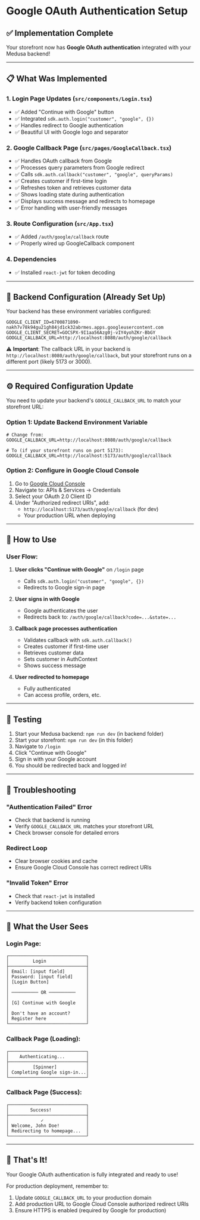 # Google OAuth Authentication Setup

## ✅ Implementation Complete

Your storefront now has **Google OAuth authentication** integrated with your Medusa backend!

---

## 📋 What Was Implemented

### 1. **Login Page Updates** (`src/components/Login.tsx`)
- ✅ Added "Continue with Google" button
- ✅ Integrated `sdk.auth.login("customer", "google", {})` 
- ✅ Handles redirect to Google authentication
- ✅ Beautiful UI with Google logo and separator

### 2. **Google Callback Page** (`src/pages/GoogleCallback.tsx`)
- ✅ Handles OAuth callback from Google
- ✅ Processes query parameters from Google redirect
- ✅ Calls `sdk.auth.callback("customer", "google", queryParams)`
- ✅ Creates customer if first-time login
- ✅ Refreshes token and retrieves customer data
- ✅ Shows loading state during authentication
- ✅ Displays success message and redirects to homepage
- ✅ Error handling with user-friendly messages

### 3. **Route Configuration** (`src/App.tsx`)
- ✅ Added `/auth/google/callback` route
- ✅ Properly wired up GoogleCallback component

### 4. **Dependencies**
- ✅ Installed `react-jwt` for token decoding

---

## 🔧 Backend Configuration (Already Set Up)

Your backend has these environment variables configured:

```env
GOOGLE_CLIENT_ID=6700871890-nakh7v78k94gu21gh84jd1ck32abrmes.apps.googleusercontent.com
GOOGLE_CLIENT_SECRET=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
GOOGLE_CALLBACK_URL=http://localhost:8080/auth/google/callback
```

⚠️ **Important**: The callback URL in your backend is `http://localhost:8080/auth/google/callback`, but your storefront runs on a different port (likely 5173 or 3000). 

---

## ⚙️ Required Configuration Update

You need to update your backend's `GOOGLE_CALLBACK_URL` to match your storefront URL:

### Option 1: Update Backend Environment Variable
```env
# Change from:
GOOGLE_CALLBACK_URL=http://localhost:8080/auth/google/callback

# To (if your storefront runs on port 5173):
GOOGLE_CALLBACK_URL=http://localhost:5173/auth/google/callback
```

### Option 2: Configure in Google Cloud Console
1. Go to [Google Cloud Console](https://console.cloud.google.com/)
2. Navigate to: APIs & Services → Credentials
3. Select your OAuth 2.0 Client ID
4. Under "Authorized redirect URIs", add:
   - `http://localhost:5173/auth/google/callback` (for dev)
   - Your production URL when deploying

---

## 🚀 How to Use

### User Flow:

1. **User clicks "Continue with Google"** on `/login` page
   - Calls `sdk.auth.login("customer", "google", {})`
   - Redirects to Google sign-in page

2. **User signs in with Google**
   - Google authenticates the user
   - Redirects back to: `/auth/google/callback?code=...&state=...`

3. **Callback page processes authentication**
   - Validates callback with `sdk.auth.callback()`
   - Creates customer if first-time user
   - Retrieves customer data
   - Sets customer in AuthContext
   - Shows success message

4. **User redirected to homepage**
   - Fully authenticated
   - Can access profile, orders, etc.

---

## 🧪 Testing

1. Start your Medusa backend: `npm run dev` (in backend folder)
2. Start your storefront: `npm run dev` (in this folder)
3. Navigate to `/login`
4. Click "Continue with Google"
5. Sign in with your Google account
6. You should be redirected back and logged in!

---

## 🐛 Troubleshooting

### "Authentication Failed" Error
- Check that backend is running
- Verify `GOOGLE_CALLBACK_URL` matches your storefront URL
- Check browser console for detailed errors

### Redirect Loop
- Clear browser cookies and cache
- Ensure Google Cloud Console has correct redirect URIs

### "Invalid Token" Error
- Check that `react-jwt` is installed
- Verify backend token configuration

---

## 📱 What the User Sees

### Login Page:
```
┌─────────────────────────────┐
│         Login               │
├─────────────────────────────┤
│ Email: [input field]        │
│ Password: [input field]     │
│ [Login Button]              │
│                             │
│ ────────── OR ──────────    │
│                             │
│ [G] Continue with Google    │
│                             │
│ Don't have an account?      │
│ Register here               │
└─────────────────────────────┘
```

### Callback Page (Loading):
```
┌─────────────────────────────┐
│    Authenticating...        │
├─────────────────────────────┤
│         [Spinner]           │
│ Completing Google sign-in...│
└─────────────────────────────┘
```

### Callback Page (Success):
```
┌─────────────────────────────┐
│        Success!             │
├─────────────────────────────┤
│            ✓                │
│ Welcome, John Doe!          │
│ Redirecting to homepage...  │
└─────────────────────────────┘
```

---

## 🎉 That's It!

Your Google OAuth authentication is fully integrated and ready to use!

For production deployment, remember to:
1. Update `GOOGLE_CALLBACK_URL` to your production domain
2. Add production URL to Google Cloud Console authorized redirect URIs
3. Ensure HTTPS is enabled (required by Google for production)

